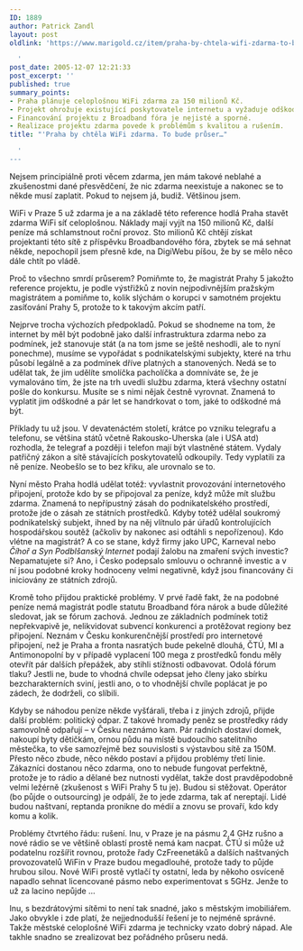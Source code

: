 ```yaml
---
ID: 1889
author: Patrick Zandl
layout: post
oldlink: 'https://www.marigold.cz/item/praha-by-chtela-wifi-zdarma-to-bude-pruser

  '
post_date: 2005-12-07 12:21:33
post_excerpt: ''
published: true
summary_points:
- Praha plánuje celoplošnou WiFi zdarma za 150 milionů Kč.
- Projekt ohrožuje existující poskytovatele internetu a vyžaduje odškodnění.
- Financování projektu z Broadband fóra je nejisté a sporné.
- Realizace projektu zdarma povede k problémům s kvalitou a rušením.
title: "'Praha by chtěla WiFi zdarma. To bude průser…"

  '
---
```


<p>Nejsem principiálně proti věcem zdarma, jen mám takové neblahé a zkušenostmi dané přesvědčení, že nic zdarma neexistuje a nakonec se to někde musí zaplatit. Pokud to nejsem já, budiž. Většinou jsem. </p>

<p>WiFi v Praze 5 už zdarma je a na základě této reference hodlá Praha stavět zdarma WiFi síť celoplošnou. Náklady mají vyjít na 150 milionů Kč, další peníze má schlamstnout roční provoz. Sto milionů Kč chtějí získat projektanti této sítě z příspěvku Broadbandového fóra, zbytek se má sehnat někde, nepochopil jsem přesně kde, na DigiWebu píšou, že by se mělo něco dále chtít po vládě. </p>

<p>Proč to všechno smrdí průserem? Pomiňmte to, že magistrát Prahy 5 jakožto reference projektu, je podle výstřižků z novin nejpodivnějším pražským magistrátem a pomiňme to, kolik slýchám o korupci v samotném projektu zasíťování Prahy 5, protože to k takovým akcím patří. </p>

<p>Nejprve trocha výchozích předpokladů. Pokud se shodneme na tom, že internet by měl být podobně jako další infrastruktura zdarma nebo za podmínek, jež stanovuje stát (a na tom jsme se ještě neshodli, ale to nyní ponechme), musíme se vypořádat s podnikatelskými subjekty, které na trhu působí legálně a za podmínek dříve platných a stanovených. Nedá se to udělat tak, že jim udělíte smolíčka pacholíčka a domníváte se, že je vymalováno tím, že jste na trh uvedli službu zdarma, která všechny ostatní pošle do konkursu. Musíte se s nimi nějak čestně vyrovnat. Znamená to vyplatit jim odškodné a pár let se handrkovat o tom, jaké to odškodné má být. </p>

<p>Příklady tu už jsou. V devatenáctém století, krátce po vzniku telegrafu a telefonu, se většina států včetně Rakousko-Uherska (ale i USA atd) rozhodla, že telegraf a později i telefon mají být vlastněné státem. Vydaly patřičný zákon a sítě stávajících poskytovatelů odkoupily. Tedy vyplatili za ně peníze. Neobešlo se to bez křiku, ale urovnalo se to. </p>

<p>Nyní město Praha hodlá udělat totéž: vyvlastnit provozování internetového připojení, protože kdo by se připojoval za peníze, když může mít službu zdarma. Znamená to nepřípustný zásah do podnikatelského prostředí, protože jde o zásah ze státních prostředků. Kdyby totéž udělal soukromý podnikatelský subjekt, ihned by na něj vlítnulo pár úřadů kontrolujících hospodářskou soutěž (ačkoliv by nakonec asi odtáhli s nepořízenou). Kdo vlétne na magistrát? A co se stane, když firmy jako UPC, Karneval nebo <i>Číhoř a Syn Podblšanský Internet</i> podají žalobu na zmaření svých investic? Nepamatujete si? Ano, i Česko podepsalo smlouvu o ochranně investic a v ní jsou podobné kroky hodnoceny velmi negativně, když jsou financovány či iniciovány ze státních zdrojů. </p>

<p>Kromě toho přijdou praktické problémy. V prvé řadě fakt, že na podobné peníze nemá magistrát podle statutu Broadband fóra nárok a bude důležité sledovat, jak se fórum zachová. Jednou ze základních podmínek totiž nepřekvapivě je, nelikvidovat subvencí konkurenci a protěžovat regiony bez připojení. Neznám v Česku konkurenčnější prostředí pro internetové připojení, než je Praha a fronta nasratých bude  pekelně dlouhá, ČTÚ, MI a Antimonopolní by v případě vyplacení 100 mega z prostředků fondu měly otevřít pár dalších přepážek, aby stihli stížnosti odbavovat. Odolá fórum tlaku? Jestli ne, bude to vhodná chvíle odepsat jeho členy jako sbírku bezcharakterních sviní, jestli ano, o to vhodnější chvíle poplácat je po zádech, že dodrželi, co slíbili. </p>

<p>Kdyby se náhodou peníze někde vyšťárali, třeba i z jiných zdrojů, přijde další problém: politický odpar. Z takové hromady peněz se prostředky rády samovolně odpařují – v Česku neznámo kam. Pár radních dostaví domek, nakoupí byty dětičkám, ornou půdu na místě budoucího satelitního městečka, to vše samozřejmě bez souvislosti s výstavbou sítě za 150M. Přesto něco zbude, něco někdo postaví a přijdou problémy třetí linie. Zákazníci dostanou něco zdarma, ono to nebude fungovat perfektně, protože je to rádio a dělané bez nutnosti vydělat, takže dost pravděpodobně velmi ležérně (zkušenost s WiFi Prahy 5 tu je). Budou si stěžovat. Operátor (bo půjde o outsourcing) je odpálí, že to jede zdarma, tak ať nereptají. Lidé budou naštvaní, reptanda pronikne do médií a znovu se provaří, kdo kdy komu a kolik. </p>

<p>Problémy čtvrtého řádu: rušení. Inu, v Praze je na pásmu 2,4 GHz rušno a nové rádio se ve většině oblastí prostě nemá kam nacpat. ČTÚ si může už podatelnu rozšířit rovnou, protože řady CzFreenetáků a dalších naštvaných provozovatelů WiFin v Praze budou megadlouhé, protože tady to půjde hrubou silou. Nové WiFi prostě vytlačí ty ostatní, leda by někoho osvíceně napadlo sehnat licencované pásmo nebo experimentovat s 5GHz. Jenže to už za lacino nepůjde … </p>

<p>Inu, s bezdrátovými sítěmi to není tak snadné, jako s městským imobiliářem.  Jako obvykle i zde platí, že nejjednodušší řešení je to nejméně správné. Takže městské celoplošné WiFi zdarma je technicky vzato dobrý nápad. Ale takhle snadno se zrealizovat bez pořádného průseru nedá.
</p>